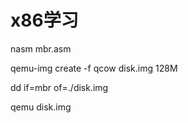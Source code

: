 # x86学习

nasm mbr.asm

qemu-img  create -f qcow disk.img 128M

dd if=mbr of=./disk.img

qemu disk.img

